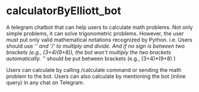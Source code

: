 # calculatorByElliott_bot
A telegram chatbot that can help users to calculate math problems. Not only simple problems, it can solve trigonometric problems. However, the user must put only valid mathematical notations recognized by Python. i.e. Users should use '*' and '/' to multiply and divide. And if no sign is between two brackets (e.g., (3+4)(9+8)), the bot won't multiply the two brackets automatically. '*' should be put between brackets (e.g., (3+4)*(9+8) )

Users can calculate by calling /calculate command or sending the math problem to the bot. 
Users can also calculate by mentioning the bot (inline query) in any chat on Telegram. 
